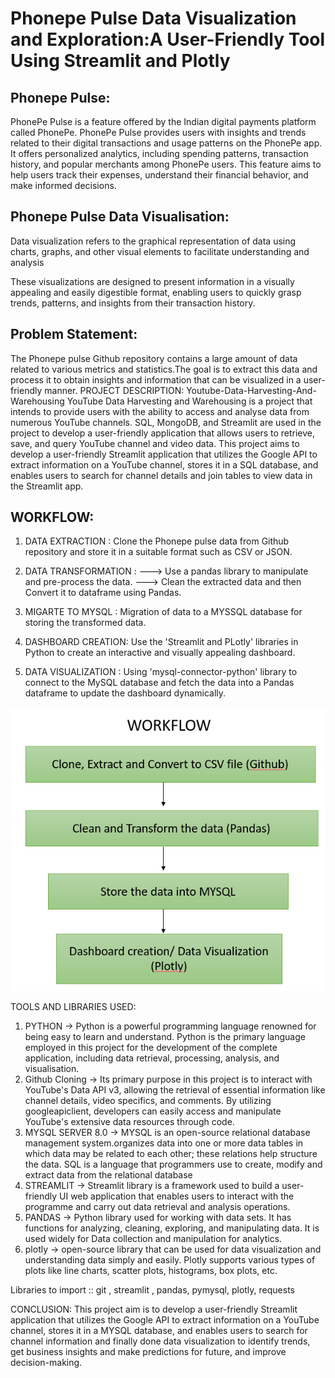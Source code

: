 # Phonepe Pulse Data Visualization and Exploration:A User-Friendly Tool Using Streamlit and Plotly

## Phonepe Pulse:
PhonePe Pulse is a feature offered by the Indian digital payments platform called PhonePe.
PhonePe Pulse provides users with insights and trends related to their digital transactions and usage patterns on the PhonePe app. It offers personalized analytics, including spending patterns, transaction history, and popular merchants among PhonePe users.
This feature aims to help users track their expenses, understand their financial behavior, and make informed decisions.

## Phonepe Pulse Data Visualisation:
Data visualization refers to the graphical representation of data using charts, graphs, and other visual elements to facilitate understanding and analysis

These visualizations are designed to present information in a visually appealing and easily digestible format, enabling users to quickly grasp trends, patterns, and insights from their transaction history.

## Problem Statement:
The Phonepe pulse Github repository contains a large amount of data related to
various metrics and statistics.The goal is to extract this data and process it to obtain
insights and information that can be visualized in a user-friendly manner.
PROJECT DESCRIPTION:
          Youtube-Data-Harvesting-And-Warehousing YouTube Data Harvesting and Warehousing is a project that intends to provide users with the ability to access and analyse data from numerous YouTube channels. SQL, MongoDB, and Streamlit are used in the project to develop a user-friendly application that allows users to retrieve, save, and query YouTube channel and video data.
          This project aims to develop a user-friendly Streamlit application that utilizes the Google API to extract information on a YouTube channel, stores it in a SQL database, and enables users to search for channel details and join tables to view data in the Streamlit app.

## WORKFLOW:

1. DATA EXTRACTION :  Clone the Phonepe pulse data from Github repository and store it in a suitable format such as CSV or JSON.

2. DATA TRANSFORMATION :
    ---> Use a pandas library to manipulate and pre-process the data.
    ---> Clean the extracted data and then Convert it to dataframe using Pandas.
   
3. MIGARTE TO MYSQL : Migration of data to a MYSSQL database for storing the transformed data.
4. DASHBOARD CREATION: Use the 'Streamlit and PLotly' libraries in Python to create an interactive and visually appealing dashboard.
5. DATA VISUALIZATION : Using 'mysql-connector-python' library to connect to the MySQL database and fetch the data into a Pandas dataframe to update the dashboard dynamically.

![image](images/flow.png)

TOOLS AND LIBRARIES USED:
 1. PYTHON -> Python is a powerful programming language renowned for being easy to learn and understand. Python is the primary language employed in this project for the development of the complete application, including data retrieval, processing, analysis, and visualisation.
 2. Github Cloning -> Its primary purpose in this project is to interact with YouTube's Data API v3, allowing the retrieval of essential information like channel details, video specifics, and comments. By utilizing googleapiclient, developers can easily access and manipulate YouTube's extensive data resources through code.
 3. MYSQL SERVER 8.0 -> MYSQL is an open-source relational database management system.organizes data into one or more data tables in which data may be related to each other; these relations help structure the data. SQL is a language that programmers use to create, modify and extract data from the relational database
 4. STREAMLIT -> Streamlit library is a framework used to build a user-friendly UI web application that enables users to interact with the programme and carry out data retrieval and analysis operations.
 5. PANDAS -> Python library used for working with data sets. It has functions for analyzing, cleaning, exploring, and manipulating data. It is used widely for Data collection and manipulation for analytics.
 6. plotly -> open-source library that can be used for data visualization and understanding data simply and easily. Plotly supports various types of plots like line charts, scatter plots, histograms, box plots, etc.

Libraries to import :: git , streamlit , pandas, pymysql, plotly, requests

CONCLUSION:
        This project aim is to develop a user-friendly Streamlit application that utilizes the Google API to extract information on a YouTube channel, stores it in a MYSQL database, and enables users to search for channel information and finally done data visualization to identify trends, get business insights and make predictions for future, and improve decision-making.

